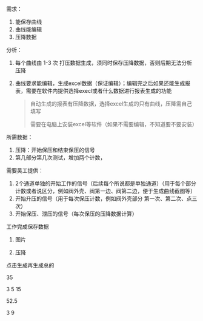 需求：

1. 能保存曲线
2. 曲线能编辑
3. 压降数据



分析：

1. 每个曲线由 1-3 次 打压数据生成，须同时保存压降数据，否则后期无法分析压降

2. 曲线要求能编辑，生成excel数据（保证编辑）；编辑完之后如果还能生成报表，需要在软件内提供选择execl或者什么数据进行报表生成的功能

   > 自动生成的报表有压降数据，选择excel生成的只有曲线，压降需自己填写
   >
   > 需要在电脑上安装excel等软件（如果不需要编辑，不知道要不要安装）



所需数据：

1. 压降：开始保压和结束保压的信号
2. 第几部分第几次测试，增加两个计数，



需要吴工提供：

1. 2个通道单独的开始工作的信号（后续每个所说都是单独通道）（用于每个部分计数或者说区分，例如阀外壳、阀第一边、阀第二边，便于生成曲线截图等）
2. 开始升压的信号（用于每次保压计数，例如阀外壳部分 第一次、第二次、点三次）
3. 开始保压、泄压的信号（每次保压的压降数据计算）

 

工作完成保存数据

1. 图片

2. 压降

   

点击生成再生成总的



35

3 5 15



52.5

3 9
